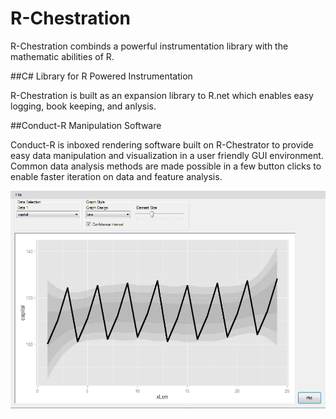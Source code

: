 R-Chestration
=============

R-Chestration combinds a powerful instrumentation library with the mathematic abilities of R.

##C# Library for R Powered Instrumentation

R-Chestration is built as an expansion library to R.net which enables easy logging, book keeping, and anlysis.

##Conduct-R Manipulation Software

Conduct-R is inboxed rendering software built on R-Chestrator to provide easy data manipulation and visualization in a user friendly GUI environment. Common data analysis methods are made possible in a few button clicks to enable faster iteration on data and feature analysis.

![Current Setup](img/Conduct-R-1.png?raw=true)
